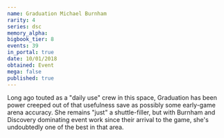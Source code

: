 ```yaml
---
name: Graduation Michael Burnham
rarity: 4
series: dsc
memory_alpha:
bigbook_tier: 8
events: 39
in_portal: true
date: 10/01/2018
obtained: Event
mega: false
published: true
---
```


Long ago touted as a "daily use" crew in this space, Graduation has been power creeped out of that usefulness save as possibly some early-game arena accuracy. She remains "just" a shuttle-filler, but with Burnham and Discovery dominating event work since their arrival to the game, she's undoubtedly one of the best in that area.
